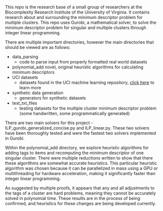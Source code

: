 This repo is the research base of a small group of researchers at the Biocomplexity Research Institute of the University of Virginia.
It contains research about and surrounding the minimum descriptor problem for multiple clusters.
This repo uses Gurobi, a mathematical solver, to solve the minimum descriptor problem for singular and multiple clusters through integer linear programming.

There are multiple important directories, however the main directories that should be viewed are as follows:
- data_parsing
  - code to parse input from properly formatted real world datasets
- polynomial_add
  novel, original heuristic algorithms for calculating minimum descriptors
- UCI datasets
  - datasets found in the UCI machine learning repository, [click here](https://archive.ics.uci.edu/) to learn more
- synthetic data generation
  - generators for synthetic datasets
- test_txt_files
  - testing datasets for the multiple cluster minimum descriptor problem (some handwritten, some programmatically generated)

There are two main solvers for this project - ILP_gurobi_generalized_concise.py and ILP_linear.py.
These two solvers have been thoroughly tested and were the fastest two solvers implemented in Gurobi.

Within the polynomial_add directory, we explore heuristic algorithms for adding tags to items and recomputing the minimum descriptor of one singular cluster.
There were multiple reductions written to show that there these algorithms are somewhat accurate heuristics.
This particular heuristic algorithm was chosen because it can be parallelized in mass using a GPU or multithreading for hardware acceleration,
making it significantly faster than integer linear programming.

As suggested by multiple proofs, it appears that any and all adjustments to the tags of a cluster are hard problems, meaning they cannot be accurately solved in polynomial time.
These results are in the process of being confirmed, and heuristics for these changes are being developed currently.
